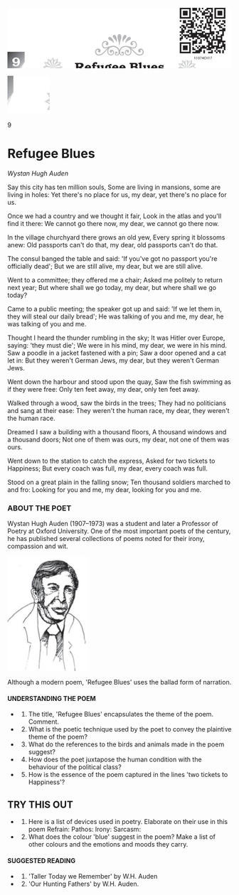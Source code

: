 ![](_page_0_Picture_0.jpeg)

![](_page_0_Picture_1.jpeg)

9

# Refugee Blues

*Wystan Hugh Auden*

Say this city has ten million souls, Some are living in mansions, some are living in holes: Yet there's no place for us, my dear, yet there's no place for us.

Once we had a country and we thought it fair, Look in the atlas and you'll find it there: We cannot go there now, my dear, we cannot go there now.

In the village churchyard there grows an old yew, Every spring it blossoms anew: Old passports can't do that, my dear, old passports can't do that.

The consul banged the table and said: 'If you've got no passport you're officially dead'; But we are still alive, my dear, but we are still alive.

Went to a committee; they offered me a chair; Asked me politely to return next year; But where shall we go today, my dear, but where shall we go today?

Came to a public meeting; the speaker got up and said: 'If we let them in, they will steal our daily bread'; He was talking of you and me, my dear, he was talking of you and me.

Thought I heard the thunder rumbling in the sky; It was Hitler over Europe, saying: 'they must die'; We were in his mind, my dear, we were in his mind. Saw a poodle in a jacket fastened with a pin; Saw a door opened and a cat let in: But they weren't German Jews, my dear, but they weren't German Jews.

Went down the harbour and stood upon the quay, Saw the fish swimming as if they were free: Only ten feet away, my dear, only ten feet away.

Walked through a wood, saw the birds in the trees; They had no politicians and sang at their ease: They weren't the human race, my dear, they weren't the human race.

Dreamed I saw a building with a thousand floors, A thousand windows and a thousand doors; Not one of them was ours, my dear, not one of them was ours.

Went down to the station to catch the express, Asked for two tickets to Happiness; But every coach was full, my dear, every coach was full.

Stood on a great plain in the falling snow; Ten thousand soldiers marched to and fro: Looking for you and me, my dear, looking for you and me.

### ABOUT THE POET

Wystan Hugh Auden (1907–1973) was a student and later a Professor of Poetry at Oxford University. One of the most important poets of the century, he has published several collections of poems noted for their irony, compassion and wit.

![](_page_1_Picture_9.jpeg)

Although a modern poem, 'Refugee Blues' uses the ballad form of narration.

#### UNDERSTANDING THE POEM

- 1. The title, 'Refugee Blues' encapsulates the theme of the poem. Comment.
- 2. What is the poetic technique used by the poet to convey the plaintive theme of the poem?
- 3. What do the references to the birds and animals made in the poem suggest?
- 4. How does the poet juxtapose the human condition with the behaviour of the political class?
- 5. How is the essence of the poem captured in the lines 'two tickets to Happiness'?

## TRY THIS OUT

- 1. Here is a list of devices used in poetry. Elaborate on their use in this poem
Refrain: Pathos: Irony: Sarcasm:

- 2. What does the colour 'blue' suggest in the poem? Make a list of other colours and the emotions and moods they carry.
#### SUGGESTED READING

- 1. 'Taller Today we Remember' by W.H. Auden
- 2. 'Our Hunting Fathers' by W.H. Auden.

